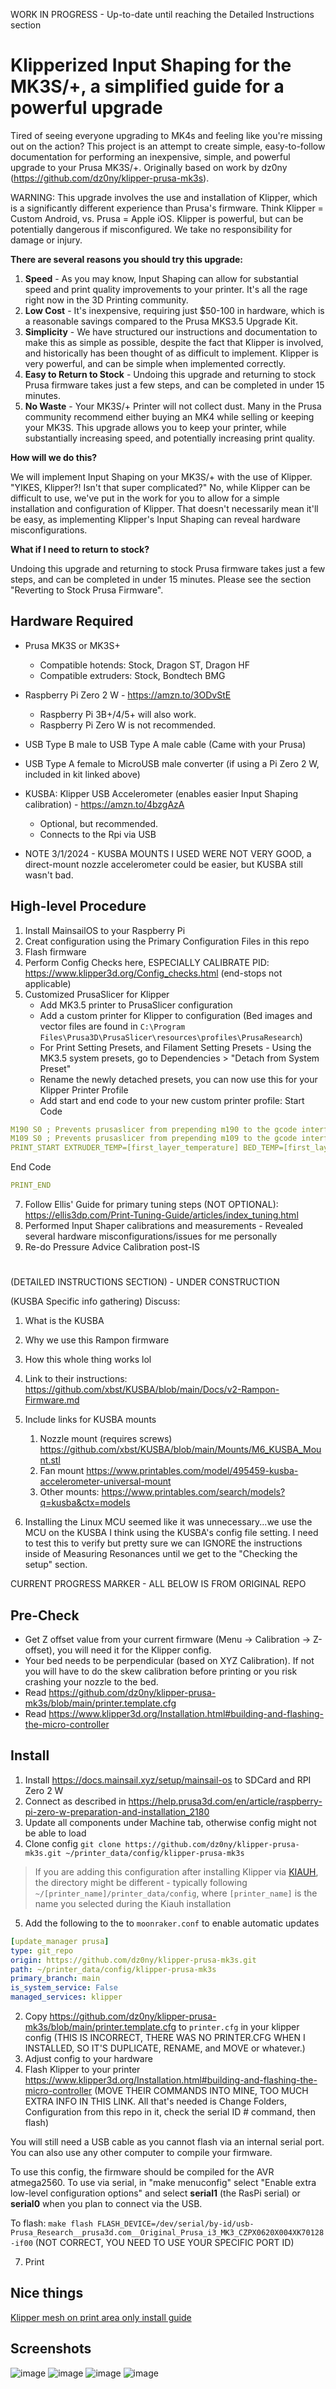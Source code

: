 WORK IN PROGRESS - Up-to-date until reaching the Detailed Instructions section

# Klipperized Input Shaping for the MK3S/+, a simplified guide for a powerful upgrade
Tired of seeing everyone upgrading to MK4s and feeling like you're missing out on the action? This project is an attempt to create simple, easy-to-follow documentation for performing an inexpensive, simple, and powerful upgrade to your Prusa MK3S/+. Originally based on work by dz0ny (https://github.com/dz0ny/klipper-prusa-mk3s).

WARNING: This upgrade involves the use and installation of Klipper, which is a significantly different experience than Prusa's firmware. Think Klipper = Custom Android, vs. Prusa = Apple iOS. Klipper is powerful, but can be potentially dangerous if misconfigured. We take no responsibility for damage or injury.

**There are several reasons you should try this upgrade:**
1. **Speed** - As you may know, Input Shaping can allow for substantial speed and print quality improvements to your printer. It's all the rage right now in the 3D Printing community.
2. **Low Cost** - It's inexpensive, requiring just $50-100 in hardware, which is a reasonable savings compared to the Prusa MKS3.5 Upgrade Kit.
3. **Simplicity** - We have structured our instructions and documentation to make this as simple as possible, despite the fact that Klipper is involved, and historically has been thought of as difficult to implement. Klipper is very powerful, and can be simple when implemented correctly.
4. **Easy to Return to Stock** - Undoing this upgrade and returning to stock Prusa firmware takes just a few steps, and can be completed in under 15 minutes.
5. **No Waste** - Your MK3S/+ Printer will not collect dust. Many in the Prusa community recommend either buying an MK4 while selling or keeping your MK3S. This upgrade allows you to keep your printer, while substantially increasing speed, and potentially increasing print quality.

**How will we do this?**

We will implement Input Shaping on your MK3S/+ with the use of Klipper. "YIKES, Klipper?! Isn't that super complicated?" No, while Klipper can be difficult to use, we've put in the work for you to allow for a simple  installation and configuration of Klipper. That doesn't necessarily mean it'll be easy, as implementing Klipper's Input Shaping can reveal hardware misconfigurations.

**What if I need to return to stock?**

Undoing this upgrade and returning to stock Prusa firmware takes just a few steps, and can be completed in under 15 minutes. Please see the section "Reverting to Stock Prusa Firmware".

## Hardware Required

- Prusa MK3S or MK3S+
  - Compatible hotends: Stock, Dragon ST, Dragon HF
  - Compatible extruders: Stock, Bondtech BMG 
- Raspberry Pi Zero 2 W - https://amzn.to/3ODvStE
  - Raspberry Pi 3B+/4/5+ will also work.
  - Raspberry Pi Zero W is not recommended.

- USB Type B male to USB Type A male cable (Came with your Prusa)
- USB Type A female to MicroUSB male converter (if using a Pi Zero 2 W, included in kit linked above)
- KUSBA: Klipper USB Accelerometer (enables easier Input Shaping calibration) - https://amzn.to/4bzgAzA
  - Optional, but recommended.
  - Connects to the Rpi via USB
- NOTE 3/1/2024 - KUSBA MOUNTS I USED WERE NOT VERY GOOD, a direct-mount nozzle accelerometer could be easier, but KUSBA still wasn't bad.

## High-level Procedure

1) Install MainsailOS to your Raspberry Pi
2) Creat configuration using the Primary Configuration Files in this repo
3) Flash firmware
4) Perform Config Checks here, ESPECIALLY CALIBRATE PID: https://www.klipper3d.org/Config_checks.html (end-stops not applicable)
6) Customized PrusaSlicer for Klipper
    - Add MK3.5 printer to PrusaSlicer configuration
    - Add a custom printer for Klipper to configuration (Bed images and vector files are found in `C:\Program Files\Prusa3D\PrusaSlicer\resources\profiles\PrusaResearch`)
    - For Print Setting Presets, and Filament Setting Presets - Using the MK3.5 system presets, go to Dependencies > "Detach from System Preset"
    - Rename the newly detached presets, you can now use this for your Klipper Printer Profile
    - Add start and end code to your new custom printer profile:
  Start Code
  ```yml
  M190 S0 ; Prevents prusaslicer from prepending m190 to the gcode interfering with the macro
  M109 S0 ; Prevents prusaslicer from prepending m109 to the gcode interfering with the macro
  PRINT_START EXTRUDER_TEMP=[first_layer_temperature] BED_TEMP=[first_layer_bed_temperature]
  ```

  End Code

  ```yml
  PRINT_END
  ```
7) Follow Ellis' Guide for primary tuning steps (NOT OPTIONAL): https://ellis3dp.com/Print-Tuning-Guide/articles/index_tuning.html
8) Performed Input Shaper calibrations and measurements - Revealed several hardware misconfigurations/issues for me personally
9) Re-do Pressure Advice Calibration post-IS

#
#
#
#
(DETAILED INSTRUCTIONS SECTION) - UNDER CONSTRUCTION








(KUSBA Specific info gathering)
Discuss:
1) What is the KUSBA
2) Why we use this Rampon firmware
3) How this whole thing works lol
4) Link to their instructions: https://github.com/xbst/KUSBA/blob/main/Docs/v2-Rampon-Firmware.md
5) Include links for KUSBA mounts
   
   1) Nozzle mount (requires screws) https://github.com/xbst/KUSBA/blob/main/Mounts/M6_KUSBA_Mount.stl
   2) Fan mount https://www.printables.com/model/495459-kusba-accelerometer-universal-mount
   3) Other mounts: https://www.printables.com/search/models?q=kusba&ctx=models

6) Installing the Linux MCU seemed like it was unnecessary...we use the MCU on the KUSBA I think using the KUSBA's config file setting. I need to test this to verify but pretty sure we can IGNORE the instructions inside of Measuring Resonances until we get to the "Checking the setup" section.











 

CURRENT PROGRESS MARKER - ALL BELOW IS FROM ORIGINAL REPO

## Pre-Check

- Get Z offset value from your current firmware (Menu -> Calibration -> Z-offset), you will need it for the Klipper config.
- Your bed needs to be perpendicular (based on XYZ Calibration). If not you will have to do the skew calibration before printing or you risk crashing your nozzle to the bed.
- Read https://github.com/dz0ny/klipper-prusa-mk3s/blob/main/printer.template.cfg
- Read https://www.klipper3d.org/Installation.html#building-and-flashing-the-micro-controller

## Install
1. Install https://docs.mainsail.xyz/setup/mainsail-os to SDCard and RPI Zero 2 W
2. Connect as described in https://help.prusa3d.com/en/article/raspberry-pi-zero-w-preparation-and-installation_2180
3. Update all components under Machine tab, otherwise config might not be able to load
4. Clone config ```git clone https://github.com/dz0ny/klipper-prusa-mk3s.git ~/printer_data/config/klipper-prusa-mk3s```

  > If you are adding this configuration after installing Klipper via [KIAUH](https://github.com/th33xitus/kiauh), the directory might be different - typically following `~/[printer_name]/printer_data/config`, where `[printer_name]` is the name you selected during the Kiauh installation

5. Add the following to the to `moonraker.conf` to enable automatic updates

```yml
[update_manager prusa]
type: git_repo
origin: https://github.com/dz0ny/klipper-prusa-mk3s.git
path: ~/printer_data/config/klipper-prusa-mk3s
primary_branch: main
is_system_service: False
managed_services: klipper
```

2. Copy https://github.com/dz0ny/klipper-prusa-mk3s/blob/main/printer.template.cfg to `printer.cfg` in your klipper config (THIS IS INCORRECT, THERE WAS NO PRINTER.CFG WHEN I INSTALLED, SO IT'S DUPLICATE, RENAME, and MOVE or whatever.)
3. Adjust config to your hardware
4. Flash Klipper to your printer https://www.klipper3d.org/Installation.html#building-and-flashing-the-micro-controller (MOVE THEIR COMMANDS INTO MINE, TOO MUCH EXTRA INFO IN THIS LINK. All that's needed is Change Folders, Configuration from this repo in it, check the serial ID # command, then flash)

You will still need a USB cable as you cannot flash via an internal serial port. You can also use any other computer to compile your firmware.

To use this config, the firmware should be compiled for the AVR atmega2560. To use via serial, in "make menuconfig" select "Enable extra low-level configuration options" and select **serial1** (the RasPi serial) or **serial0** when you plan to connect via the USB.

To flash:
`make flash FLASH_DEVICE=/dev/serial/by-id/usb-Prusa_Research__prusa3d.com__Original_Prusa_i3_MK3_CZPX0620X004XK70128-if00` (NOT CORRECT, YOU NEED TO USE YOUR SPECIFIC PORT ID)

7. Print


## Nice things
[Klipper mesh on print area only install guide](https://gist.github.com/ChipCE/95fdbd3c2f3a064397f9610f915f7d02)


## Screenshots
![image](https://user-images.githubusercontent.com/239513/141822711-2818978e-2b87-4110-9b93-e5f489c9cdc7.png)
![image](https://user-images.githubusercontent.com/239513/141831204-89ced257-e67f-4b1f-add7-a3806cdd2617.png)
![image](https://user-images.githubusercontent.com/239513/141831245-11476041-240d-424a-8ff8-ffd8a03c08be.png)
![image](https://user-images.githubusercontent.com/239513/141831272-31b88652-ab3f-4978-8a4c-c54a83817dd1.png)
